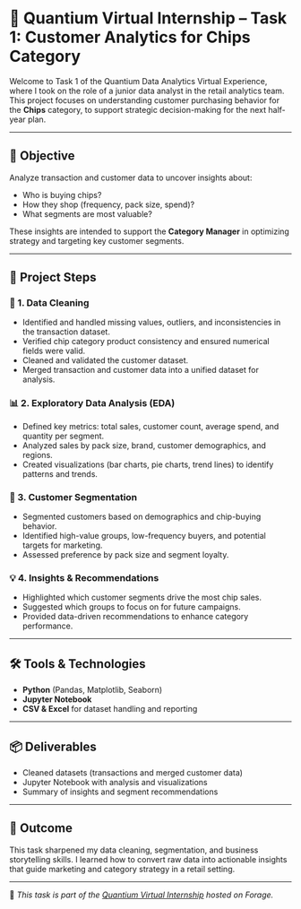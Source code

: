 # 🛒 Quantium Virtual Internship – Task 1: Customer Analytics for Chips Category

Welcome to Task 1 of the Quantium Data Analytics Virtual Experience, where I took on the role of a junior data analyst in the retail analytics team. This project focuses on understanding customer purchasing behavior for the **Chips** category, to support strategic decision-making for the next half-year plan.

---

## 🎯 Objective

Analyze transaction and customer data to uncover insights about:
- Who is buying chips?
- How they shop (frequency, pack size, spend)?
- What segments are most valuable?

These insights are intended to support the **Category Manager** in optimizing strategy and targeting key customer segments.

---

## 📁 Project Steps

### 🧹 1. Data Cleaning
- Identified and handled missing values, outliers, and inconsistencies in the transaction dataset.
- Verified chip category product consistency and ensured numerical fields were valid.
- Cleaned and validated the customer dataset.
- Merged transaction and customer data into a unified dataset for analysis.

### 📊 2. Exploratory Data Analysis (EDA)
- Defined key metrics: total sales, customer count, average spend, and quantity per segment.
- Analyzed sales by pack size, brand, customer demographics, and regions.
- Created visualizations (bar charts, pie charts, trend lines) to identify patterns and trends.

### 👥 3. Customer Segmentation
- Segmented customers based on demographics and chip-buying behavior.
- Identified high-value groups, low-frequency buyers, and potential targets for marketing.
- Assessed preference by pack size and segment loyalty.

### 💡 4. Insights & Recommendations
- Highlighted which customer segments drive the most chip sales.
- Suggested which groups to focus on for future campaigns.
- Provided data-driven recommendations to enhance category performance.

---

## 🛠️ Tools & Technologies
- **Python** (Pandas, Matplotlib, Seaborn)
- **Jupyter Notebook**
- **CSV & Excel** for dataset handling and reporting

---

## 📦 Deliverables
- Cleaned datasets (transactions and merged customer data)
- Jupyter Notebook with analysis and visualizations
- Summary of insights and segment recommendations

---

## 📌 Outcome
This task sharpened my data cleaning, segmentation, and business storytelling skills. I learned how to convert raw data into actionable insights that guide marketing and category strategy in a retail setting.

---

🔗 *This task is part of the [Quantium Virtual Internship](https://www.theforage.com/virtual-internships/prototype/R5gqGMUKmto7WAxqH/Quantium-Data-Analytics-Virtual-Experience-Program) hosted on Forage.*

